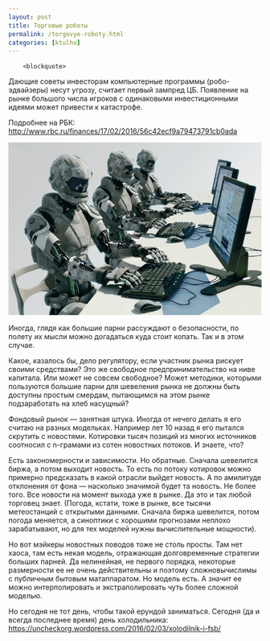 ```yaml
---
layout: post
title: Торговые роботы
permalink: /torgovye-roboty.html
categories: [ktulhu]
---
```



		<blockquote>
Дающие советы инвесторам компьютерные программы (робо-эдвайзеры) несут угрозу, считает первый зампред ЦБ. Появление на рынке большого числа игроков с одинаковыми инвестиционными идеями может привести к катастрофе.


Подробнее на РБК: http://www.rbc.ru/finances/17/02/2016/56c42ecf9a79473791cb0ada
</blockquote>


![_config.yml](/images/ktulhu/torgovye-roboty-1.jpg)



Иногда, глядя как большие парни рассуждают о безопасности, по полету их мысли можно догадаться куда стоит копать. Так и в этом случае.


Какое, казалось бы, дело регулятору, если участник рынка рискует своими средствами? Это же свободное предпринимательство на ниве капитала. Или может не совсем свободное? Может методики, которыми пользуются большие парни для шевеления рынка не должны быть доступны простым смердам, пытающимся на этом рынке подзаработать на хлеб насущный? 


Фондовый рынок &#8212; занятная штука. Иногда от нечего делать я его считаю на разных модельках. Например лет 10 назад я его пытался скрутить с новостями. Котировки тысяч позиций из многих источников соотносил с n-грамами из сотен новостных потоков. И знаете, что? 


Есть закономерности и зависимости. Но обратные. Сначала шевелится биржа, а потом выходит новость. То есть по потоку котировок можно примерно предсказать в какой отрасли выйдет новость. А по амилитуде отклонения от фона &#8212; насколько значимой будет та новость. Не более того. Все новости на момент выхода уже в рынке. Да это и так любой торговец знает. (Погода, кстати, тоже в рынке, все тысячи метеостанций с открытыми данными. Сначала биржа шевелится, потом погода меняется, а синоптики с хорошими прогнозами неплохо зарабатывают, но для тех моделей нужны вычислительные мощности).


Но вот мэйкеры новостных поводов тоже не столь просты. Там нет хаоса, там есть некая модель, отражающая долговременные стратегии больших парней. Да нелинейная, не первого порядка, некоторые размерности ее не очень действительны и поэтому сложновычислимы с публичным бытовым матаппаратом. Но модель есть. А значит ее можно интерполировать и экстраполировать чуть более сложной моделью.


Но сегодня не тот день, чтобы такой ерундой заниматься. Сегодня (да и всегда последнее время) день холодильника: <a href="https://uncheckorg.wordpress.com/2016/02/03/xolodilnik-i-fsb/">https://uncheckorg.wordpress.com/2016/02/03/xolodilnik-i-fsb/</a>

			